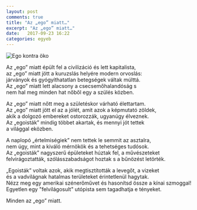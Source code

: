 ```yaml
---
layout: post
comments: true
title: "Az „ego” miatt…"
excerpt: "Az „ego” miatt…"
date:   2017-09-23 16:22
categories: egyeb
---
```


<img src="{{ site.url }}/assets/az_ego_miatt.jpg" class="image" alt="Ego kontra öko"/>

<br />
<p>Az „ego” miatt épült fel a civilizáció és lett kapitalista,<br>
az „ego” miatt jött a kuruzslás helyére modern orvoslás:<br>
járványok és gyógyíthatatlan betegségek váltak múlttá.<br>
Az „ego” miatt lett alacsony a csecsemőhalandóság s<br>
nem hal meg minden hat nőből egy a szülés közben.
</p>

<p>Az „ego” miatt nőtt meg a születéskor várható élettartam.<br>
Az „ego” miatt jött el az a jólét, amit azok a képmutató zöldek,<br>
akik a dolgozó embereket ostorozzák, ugyanúgy élveznek.<br>
Az „egoisták” mindig többet akartak, és mennyi jót tettek<br>
a világgal eközben.</p>

<p>A naplopó „értelmiségiek” nem tettek le semmit az asztalra,<br>
nem úgy, mint a kiváló mérnökök és a tehetséges tudósok.<br>
Az „egoisták” nagyszerű épületeket húztak fel, a művészeteket<br>
felvirágoztatták, szólásszabadságot hoztak s a bűnözést letörték.</p>

<p>„Egoisták” voltak azok, akik megtisztították a levegőt, a vizeket<br>
és a vadvilágnak hatalmas területeket érintetlenül hagytak.<br>
Nézz meg egy amerikai szénerőművet és hasonítsd össze a kínai szmoggal!<br>
Egyetlen egy "felvilágosult" utópista sem tagadhatja e tényeket.</p>


Minden az „ego” miatt.

